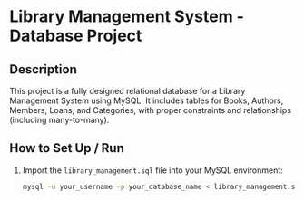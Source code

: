 # Library Management System - Database Project

## Description
This project is a fully designed relational database for a Library Management System using MySQL. It includes tables for Books, Authors, Members, Loans, and Categories, with proper constraints and relationships (including many-to-many).

## How to Set Up / Run
1. Import the `library_management.sql` file into your MySQL environment:
   ```bash
   mysql -u your_username -p your_database_name < library_management.sql
